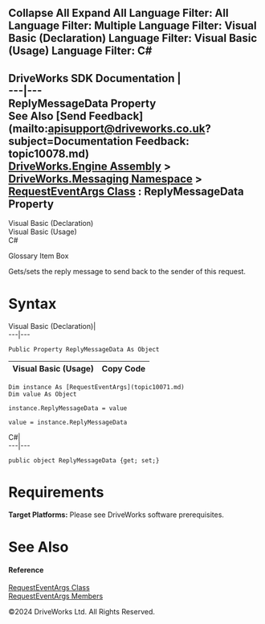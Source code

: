        

 Collapse All Expand All  Language Filter: All  Language Filter: Multiple  Language Filter: Visual Basic (Declaration) Language Filter: Visual Basic (Usage) Language Filter: C#  
---  
DriveWorks SDK Documentation  |   
---|---  
ReplyMessageData Property   
See Also [Send Feedback](mailto:apisupport@driveworks.co.uk?subject=Documentation Feedback: topic10078.md)  
[DriveWorks.Engine Assembly](topic2156.md) > [DriveWorks.Messaging Namespace](topic10038.md) > [RequestEventArgs Class](topic10071.md) : ReplyMessageData Property  
---  
  
Visual Basic (Declaration)    
Visual Basic (Usage)    
C# 

Glossary Item Box

Gets/sets the reply message to send back to the sender of this request. 

# Syntax

Visual Basic (Declaration)|   
---|---  
      
    
    Public Property ReplyMessageData As Object  
  
Visual Basic (Usage)| Copy Code  
---|---  
      
    
    Dim instance As [RequestEventArgs](topic10071.md)
    Dim value As Object
     
    instance.ReplyMessageData = value
     
    value = instance.ReplyMessageData  
  
C#|   
---|---  
      
    
    public object ReplyMessageData {get; set;}  
  
# Requirements

**Target Platforms:** Please see DriveWorks software prerequisites.

# See Also

#### Reference

[RequestEventArgs Class](topic10071.md)   
[RequestEventArgs Members](topic10072.md)

©2024 DriveWorks Ltd. All Rights Reserved.
